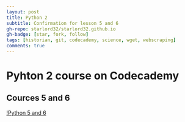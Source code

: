 ```yaml
---
layout: post
title: Python 2
subtitle: Confirmation for lesson 5 and 6
gh-repo: starlord32/starlord32.github.io
gh-badge: [star, fork, follow]
tags: [historian, git, codecademy, science, wget, webscraping]
comments: true
---
```


# Pyhton 2 course on Codecademy

## Cources 5 and 6

[!Python 5 and 6](/img/python_5_6.PNG)
